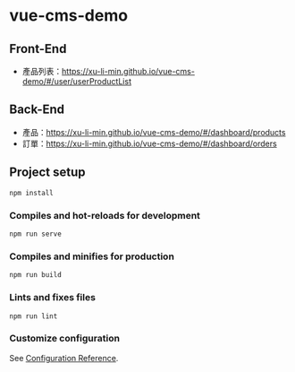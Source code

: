 # vue-cms-demo

## Front-End
- 產品列表：https://xu-li-min.github.io/vue-cms-demo/#/user/userProductList

## Back-End
- 產品：https://xu-li-min.github.io/vue-cms-demo/#/dashboard/products
- 訂單：https://xu-li-min.github.io/vue-cms-demo/#/dashboard/orders

## Project setup

```
npm install
```

### Compiles and hot-reloads for development

```
npm run serve
```

### Compiles and minifies for production

```
npm run build
```

### Lints and fixes files

```
npm run lint
```

### Customize configuration

See [Configuration Reference](https://cli.vuejs.org/config/).
